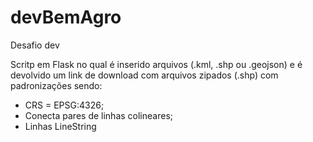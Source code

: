 # devBemAgro
 Desafio dev

Scritp em Flask no qual é inserido arquivos (.kml, .shp ou .geojson) e é devolvido um link de download com arquivos zipados (.shp) com padronizações sendo:

- CRS = EPSG:4326;
- Conecta pares de linhas colineares;
- Linhas LineString



